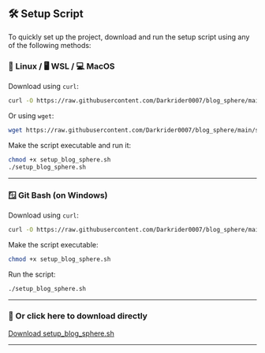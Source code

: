 ## 🛠️ Setup Script

To quickly set up the project, download and run the setup script using any of the following methods:

### 🐧 Linux / 🖥️ WSL / 💻 MacOS

Download using `curl`:

```bash
curl -O https://raw.githubusercontent.com/Darkrider0007/blog_sphere/main/setup_blog_sphere.sh
```

Or using `wget`:

```bash
wget https://raw.githubusercontent.com/Darkrider0007/blog_sphere/main/setup_blog_sphere.sh
```

Make the script executable and run it:

```bash
chmod +x setup_blog_sphere.sh
./setup_blog_sphere.sh
```

---

### 🪟 Git Bash (on Windows)

Download using `curl`:

```bash
curl -O https://raw.githubusercontent.com/Darkrider0007/blog_sphere/main/setup_blog_sphere.sh
```

Make the script executable:

```bash
chmod +x setup_blog_sphere.sh
```

Run the script:

```bash
./setup_blog_sphere.sh
```

---

### 📝 Or click here to download directly

[Download setup_blog_sphere.sh](https://raw.githubusercontent.com/Darkrider0007/blog_sphere/main/setup_blog_sphere.sh)

---
